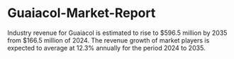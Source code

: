 # Guaiacol-Market-Report
Industry revenue for Guaiacol is estimated to rise to $596.5 million by 2035 from $166.5 million of 2024. The revenue growth of market players is expected to average at 12.3% annually for the period 2024 to 2035.
